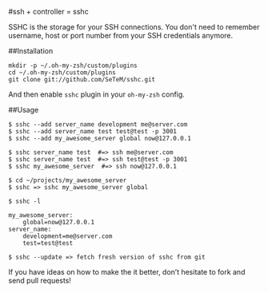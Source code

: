 #ssh + controller = sshc

SSHC is the storage for your SSH connections. You don't need to remember username, host or port number from your SSH credentials anymore.

##Installation


    mkdir -p ~/.oh-my-zsh/custom/plugins
    cd ~/.oh-my-zsh/custom/plugins
    git clone git://github.com/SeTeM/sshc.git

And then enable `sshc` plugin in your `oh-my-zsh` config.


##Usage


    $ sshc --add server_name development me@server.com
    $ sshc --add server_name test test@test -p 3001
    $ sshc --add my_awesome_server global now@127.0.0.1

    $ sshc server_name test  #=> ssh me@server.com
    $ sshc server_name test  #=> ssh test@test -p 3001
    $ sshc my_awesome_server  #=> ssh now@127.0.0.1

    $ cd ~/projects/my_awesome_server
    $ sshc => sshc my_awesome_server global

    $ sshc -l

    my_awesome_server:
        global=now@127.0.0.1
    server_name:
        development=me@server.com
        test=test@test

    $ sshc --update => fetch fresh version of sshc from git

If you have ideas on how to make the it better, don’t hesitate to fork and send pull requests!